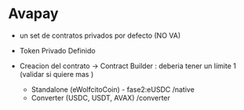 # Avapay

- un set de contratos privados por defecto (NO VA)
- Token Privado Definido

- Creacion del contrato -> Contract Builder : deberia tener un límite 1 (validar si quiere mas )
    - Standalone (eWolfcitoCoin) - fase2:eUSDC /native
    - Converter (USDC, USDT, AVAX) /converter

